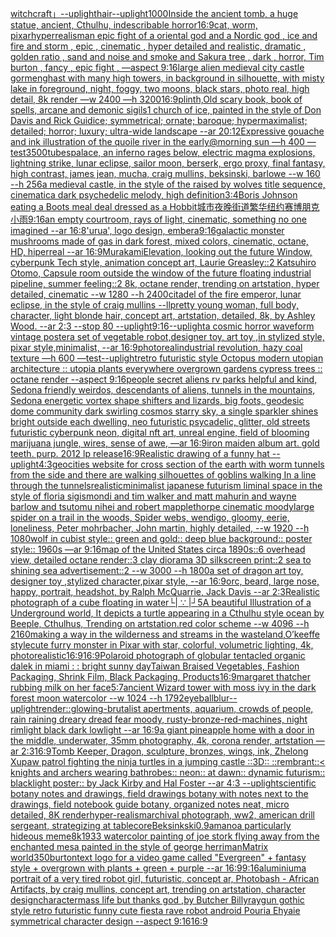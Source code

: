 [witchcraft」](https://www.ebank.nz/aiartgenerator?category=witchcraft%E3%80%8D)[--uplight](https://www.ebank.nz/aiartgenerator?category=--uplight)[hair](https://www.ebank.nz/aiartgenerator?category=hair)[--uplight](https://www.ebank.nz/aiartgenerator?category=--uplight)[1000](https://www.ebank.nz/aiartgenerator?category=1000)[Inside the ancient tomb, a huge statue, ancient, Cthulhu, indescribable horror](https://www.ebank.nz/aiartgenerator?category=Inside%20the%20ancient%20tomb%2C%20a%20huge%20statue%2C%20ancient%2C%20Cthulhu%2C%20indescribable%20horror)[16:9](https://www.ebank.nz/aiartgenerator?category=16%3A9)[cat, worm, pixar](https://www.ebank.nz/aiartgenerator?category=cat%2C%20worm%2C%20pixar)[hyperrealism](https://www.ebank.nz/aiartgenerator?category=hyperrealism)[an epic fight of a oriental god and a Nordic god , ice and fire and storm , epic , cinematic , hyper detailed and realistic, dramatic , golden ratio , sand and noise and smoke and Sakura tree , dark , horror, Tim burton , fancy , epic fight , —aspect 9:16](https://www.ebank.nz/aiartgenerator?category=an%20epic%20fight%20of%20a%20oriental%20god%20and%20a%20Nordic%20god%20%2C%20ice%20and%20fire%20and%20storm%20%2C%20epic%20%2C%20cinematic%20%2C%20hyper%20detailed%20and%20realistic%2C%20dramatic%20%2C%20golden%20ratio%20%2C%20sand%20and%20noise%20and%20smoke%20and%20Sakura%20tree%20%2C%20dark%20%2C%20horror%2C%20Tim%20burton%20%2C%20fancy%20%2C%20epic%20fight%20%2C%20%E2%80%94aspect%209%3A16)[large alien medieval city castle gormenghast with many high towers, in background in silhouette, with misty lake in foreground, night, foggy, two moons, black stars, photo real, high detail, 8k render —w 2400 —h 3200](https://www.ebank.nz/aiartgenerator?category=large%20alien%20medieval%20city%20castle%20gormenghast%20with%20many%20high%20towers%2C%20in%20background%20in%20silhouette%2C%20with%20misty%20lake%20in%20foreground%2C%20night%2C%20foggy%2C%20two%20moons%2C%20black%20stars%2C%20photo%20real%2C%20high%20detail%2C%208k%20render%20%E2%80%94w%202400%20%E2%80%94h%203200)[16:9](https://www.ebank.nz/aiartgenerator?category=16%3A9)[plinth,](https://www.ebank.nz/aiartgenerator?category=plinth%2C)[Old scary book, book of spells, arcane and demonic sigils](https://www.ebank.nz/aiartgenerator?category=Old%20scary%20book%2C%20book%20of%20spells%2C%20arcane%20and%20demonic%20sigils)[1 church of ice, painted in the style of Don Davis and Rick Guidice; symmetrical; ornate; baroque; hypermaximalist; detailed; horror; luxury; ultra-wide landscape --ar 20:12](https://www.ebank.nz/aiartgenerator?category=1%20church%20of%20ice%2C%20painted%20in%20the%20style%20of%20Don%20Davis%20and%20Rick%20Guidice%3B%20symmetrical%3B%20ornate%3B%20baroque%3B%20hypermaximalist%3B%20detailed%3B%20horror%3B%20luxury%3B%20ultra-wide%20landscape%20--ar%2020%3A12)[Expressive gouache and ink illustration of the quoile river in the early@morning sun —h 400 —test](https://www.ebank.nz/aiartgenerator?category=Expressive%20gouache%20and%20ink%20illustration%20of%20the%20quoile%20river%20in%20the%20early%40morning%20sun%20%E2%80%94h%20400%20%E2%80%94test)[3500](https://www.ebank.nz/aiartgenerator?category=3500)[tubes](https://www.ebank.nz/aiartgenerator?category=tubes)[palace, an inferno rages below, electric magma explosions, lightning strike, lunar eclipse, sailor moon, berserk, ergo proxy, final fantasy, high contrast, james jean, mucha, craig mullins, beksinski, barlowe --w 160 --h 256](https://www.ebank.nz/aiartgenerator?category=palace%2C%20an%20inferno%20rages%20below%2C%20electric%20magma%20explosions%2C%20lightning%20strike%2C%20lunar%20eclipse%2C%20sailor%20moon%2C%20berserk%2C%20ergo%20proxy%2C%20final%20fantasy%2C%20high%20contrast%2C%20james%20jean%2C%20mucha%2C%20craig%20mullins%2C%20beksinski%2C%20barlowe%20--w%20160%20--h%20256)[a medieval castle, in the style of the raised by wolves title sequence, cinematic](https://www.ebank.nz/aiartgenerator?category=a%20medieval%20castle%2C%20in%20the%20style%20of%20the%20raised%20by%20wolves%20title%20sequence%2C%20cinematic)[a dark psychedelic melody, high definition](https://www.ebank.nz/aiartgenerator?category=a%20dark%20psychedelic%20melody%2C%20high%20definition)[3:4](https://www.ebank.nz/aiartgenerator?category=3%3A4)[Boris Johnson eating a Boots meal deal dressed as a Hobbit](https://www.ebank.nz/aiartgenerator?category=Boris%20Johnson%20eating%20a%20Boots%20meal%20deal%20dressed%20as%20a%20Hobbit)[城市夜晚街道繁华纽约赛博朋克小雨](https://www.ebank.nz/aiartgenerator?category=%E5%9F%8E%E5%B8%82%E5%A4%9C%E6%99%9A%E8%A1%97%E9%81%93%E7%B9%81%E5%8D%8E%E7%BA%BD%E7%BA%A6%E8%B5%9B%E5%8D%9A%E6%9C%8B%E5%85%8B%E5%B0%8F%E9%9B%A8)[9:16](https://www.ebank.nz/aiartgenerator?category=9%3A16)[an empty courtroom, rays of light, cinematic, something no one imagined --ar 16:8](https://www.ebank.nz/aiartgenerator?category=an%20empty%20courtroom%2C%20rays%20of%20light%2C%20cinematic%2C%20something%20no%20one%20imagined%20--ar%2016%3A8)['urua', logo design, embera](https://www.ebank.nz/aiartgenerator?category=%27urua%27%2C%20logo%20design%2C%20embera)[9:16](https://www.ebank.nz/aiartgenerator?category=9%3A16)[galactic monster mushrooms made of gas in dark forest, mixed colors, cinematic, octane, HD, hiperreal --ar 16:9](https://www.ebank.nz/aiartgenerator?category=galactic%20monster%20mushrooms%20made%20of%20gas%20in%20dark%20forest%2C%20mixed%20colors%2C%20cinematic%2C%20octane%2C%20HD%2C%20hiperreal%20--ar%2016%3A9)[Murakami](https://www.ebank.nz/aiartgenerator?category=Murakami)[Elevation, looking out the future Window, cyberpunk Tech style, animation concept art, Laurie Greasley::2 Katsuhiro Otomo, Capsule room outside the window of the future floating industrial pipeline, summer feeling::2 8k, octane render, trending on artstation, hyper detailed, cinematic --w 1280 --h 2400](https://www.ebank.nz/aiartgenerator?category=Elevation%2C%20looking%20out%20the%20future%20Window%2C%20cyberpunk%20Tech%20style%2C%20animation%20concept%20art%2C%20Laurie%20Greasley%3A%3A2%20Katsuhiro%20Otomo%2C%20Capsule%20room%20outside%20the%20window%20of%20the%20future%20floating%20industrial%20pipeline%2C%20summer%20feeling%3A%3A2%208k%2C%20octane%20render%2C%20trending%20on%20artstation%2C%20hyper%20detailed%2C%20cinematic%20--w%201280%20--h%202400)[citadel of the fire emperor, lunar eclipse, in the style of craig mullins --ll](https://www.ebank.nz/aiartgenerator?category=citadel%20of%20the%20fire%20emperor%2C%20lunar%20eclipse%2C%20in%20the%20style%20of%20craig%20mullins%20--ll)[pretty young woman, full body, character, light blonde hair, concept art, artstation, detailed, 8k, by Ashley Wood. --ar 2:3 --stop 80 --uplight](https://www.ebank.nz/aiartgenerator?category=pretty%20young%20woman%2C%20full%20body%2C%20character%2C%20light%20blonde%20hair%2C%20concept%20art%2C%20artstation%2C%20detailed%2C%208k%2C%20by%20Ashley%20Wood.%20--ar%202%3A3%20--stop%2080%20--uplight)[9:16](https://www.ebank.nz/aiartgenerator?category=9%3A16)[--uplight](https://www.ebank.nz/aiartgenerator?category=--uplight)[a cosmic horror waveform vintage poster](https://www.ebank.nz/aiartgenerator?category=a%20cosmic%20horror%20waveform%20vintage%20poster)[a set of vegetable robot,designer toy, art toy ,in stylized style, pixar style,minimalist, --ar 16:9](https://www.ebank.nz/aiartgenerator?category=a%20set%20of%20vegetable%20robot%2Cdesigner%20toy%2C%20art%20toy%20%2Cin%20stylized%20style%2C%20pixar%20style%2Cminimalist%2C%20--ar%2016%3A9)[photoreal](https://www.ebank.nz/aiartgenerator?category=photoreal)[industrial revolution, hazy coal texture —h 600 —test](https://www.ebank.nz/aiartgenerator?category=industrial%20revolution%2C%20hazy%20coal%20texture%20%E2%80%94h%20600%20%E2%80%94test)[--uplight](https://www.ebank.nz/aiartgenerator?category=--uplight)[retro futuristic  style Octopus modern utopian architecture :: utopia plants everywhere overgrown gardens cypress trees :: octane render --aspect 9:16](https://www.ebank.nz/aiartgenerator?category=retro%20futuristic%20%20style%20Octopus%20modern%20utopian%20architecture%20%3A%3A%20utopia%20plants%20everywhere%20overgrown%20gardens%20cypress%20trees%20%3A%3A%20octane%20render%20--aspect%209%3A16)[people secret aliens rv parks helpful and kind, Sedona  friendly weirdos, descendants of aliens,  tunnels in the mountains, Sedona energetic vortex shape shifters and lizards, big foots,   geodesic dome community dark swirling cosmos starry sky, a single sparkler shines bright outside each dwelling, neo futuristic psycadelic, glitter, old streets futuristic cyberpunk neon, digital nft art, unreal engine, field of blooming marijuana jungle, wires, sense of awe, —ar 16:9](https://www.ebank.nz/aiartgenerator?category=people%20secret%20aliens%20rv%20parks%20helpful%20and%20kind%2C%20Sedona%20%20friendly%20weirdos%2C%20descendants%20of%20aliens%2C%20%20tunnels%20in%20the%20mountains%2C%20Sedona%20energetic%20vortex%20shape%20shifters%20and%20lizards%2C%20big%20foots%2C%20%20%20geodesic%20dome%20community%20dark%20swirling%20cosmos%20starry%20sky%2C%20a%20single%20sparkler%20shines%20bright%20outside%20each%20dwelling%2C%20neo%20futuristic%20psycadelic%2C%20glitter%2C%20old%20streets%20futuristic%20cyberpunk%20neon%2C%20digital%20nft%20art%2C%20unreal%20engine%2C%20field%20of%20blooming%20marijuana%20jungle%2C%20wires%2C%20sense%20of%20awe%2C%20%E2%80%94ar%2016%3A9)[iron maiden album art. gold teeth. purp. 2012 lp release](https://www.ebank.nz/aiartgenerator?category=iron%20maiden%20album%20art.%20gold%20teeth.%20purp.%202012%20lp%20release)[16:9](https://www.ebank.nz/aiartgenerator?category=16%3A9)[Realistic drawing of a funny hat --uplight](https://www.ebank.nz/aiartgenerator?category=Realistic%20drawing%20of%20a%20funny%20hat%20--uplight)[4:3](https://www.ebank.nz/aiartgenerator?category=4%3A3)[geocities website for cross section of the earth with worm tunnels from the side and there are walking silhouettes of goblins walking In a line through the tunnels](https://www.ebank.nz/aiartgenerator?category=geocities%20website%20for%20cross%20section%20of%20the%20earth%20with%20worm%20tunnels%20from%20the%20side%20and%20there%20are%20walking%20silhouettes%20of%20goblins%20walking%20In%20a%20line%20through%20the%20tunnels)[realistic](https://www.ebank.nz/aiartgenerator?category=realistic)[minimalist japanese futurism liminal space in the style of floria sigismondi and tim walker and matt mahurin and wayne barlow and tsutomu nihei and robert mapplethorpe cinematic moody](https://www.ebank.nz/aiartgenerator?category=minimalist%20japanese%20futurism%20liminal%20space%20in%20the%20style%20of%20floria%20sigismondi%20and%20tim%20walker%20and%20matt%20mahurin%20and%20wayne%20barlow%20and%20tsutomu%20nihei%20and%20robert%20mapplethorpe%20cinematic%20moody)[large spider on a trail in the woods, Spider webs, wendigo, gloomy, eerie, loneliness, Peter mohrbacher, John martin, highly detailed, --w 1920 --h 1080](https://www.ebank.nz/aiartgenerator?category=large%20spider%20on%20a%20trail%20in%20the%20woods%2C%20Spider%20webs%2C%20wendigo%2C%20gloomy%2C%20eerie%2C%20loneliness%2C%20Peter%20mohrbacher%2C%20John%20martin%2C%20highly%20detailed%2C%20--w%201920%20--h%201080)[wolf in cubist style:: green and gold:: deep blue background:: poster style:: 1960s —ar 9:16](https://www.ebank.nz/aiartgenerator?category=wolf%20in%20cubist%20style%3A%3A%20green%20and%20gold%3A%3A%20deep%20blue%20background%3A%3A%20poster%20style%3A%3A%201960s%20%E2%80%94ar%209%3A16)[](https://www.ebank.nz/aiartgenerator?category=)[map of the United States circa 1890s::6 overhead view, detailed octane render::3 clay diorama 3D silkscreen print::2 sea to shining sea advertisement::2 --w 3000 --h 1800](https://www.ebank.nz/aiartgenerator?category=map%20of%20the%20United%20States%20circa%201890s%3A%3A6%20overhead%20view%2C%20detailed%20octane%20render%3A%3A3%20clay%20diorama%203D%20silkscreen%20print%3A%3A2%20sea%20to%20shining%20sea%20advertisement%3A%3A2%20--w%203000%20--h%201800)[a set of dragon art toy, designer toy ,stylized character,pixar style, --ar 16:9](https://www.ebank.nz/aiartgenerator?category=a%20set%20of%20dragon%20art%20toy%2C%20designer%20toy%20%2Cstylized%20character%2Cpixar%20style%2C%20--ar%2016%3A9)[orc, beard, large nose, happy, portrait, headshot, by  Ralph McQuarrie, Jack Davis --ar 2:3](https://www.ebank.nz/aiartgenerator?category=orc%2C%20beard%2C%20large%20nose%2C%20happy%2C%20portrait%2C%20headshot%2C%20by%20%20Ralph%20McQuarrie%2C%20Jack%20Davis%20--ar%202%3A3)[Realistic photograph of a cube floating in water](https://www.ebank.nz/aiartgenerator?category=Realistic%20photograph%20of%20a%20cube%20floating%20in%20water)[└| ∵ |┘](https://www.ebank.nz/aiartgenerator?category=%E2%94%94%7C%20%E2%88%B5%20%7C%E2%94%98)[5](https://www.ebank.nz/aiartgenerator?category=5)[A beautiful Illustration of a Underground world, It depicts a turtle appearing in a Cthulhu style ocean by Beeple, Cthulhus, Trending on artstation.red color scheme --w 4096 --h 2160](https://www.ebank.nz/aiartgenerator?category=A%20beautiful%20Illustration%20of%20a%20Underground%20world%2C%20It%20depicts%20a%20turtle%20appearing%20in%20a%20Cthulhu%20style%20ocean%20by%20Beeple%2C%20Cthulhus%2C%20Trending%20on%20artstation.red%20color%20scheme%20--w%204096%20--h%202160)[making a way in the wilderness and streams in the wasteland,O’keeffe style](https://www.ebank.nz/aiartgenerator?category=making%20a%20way%20in%20the%20wilderness%20and%20streams%20in%20the%20wasteland%2CO%E2%80%99keeffe%20style)[cute furry monster in Pixar with star, colorful, volumetric lighting, 4k, photorealistic](https://www.ebank.nz/aiartgenerator?category=cute%20furry%20monster%20in%20Pixar%20with%20star%2C%20colorful%2C%20volumetric%20lighting%2C%204k%2C%20photorealistic)[16:9](https://www.ebank.nz/aiartgenerator?category=16%3A9)[16:9](https://www.ebank.nz/aiartgenerator?category=16%3A9)[Polaroid photograph of globular tentacled organic dalek in miami : : bright sunny day](https://www.ebank.nz/aiartgenerator?category=Polaroid%20photograph%20of%20globular%20tentacled%20organic%20dalek%20in%20miami%20%3A%20%3A%20bright%20sunny%20day)[Taiwan Braised Vegetables, Fashion Packaging, Shrink Film, Black Packaging, Products​​](https://www.ebank.nz/aiartgenerator?category=Taiwan%20Braised%20Vegetables%2C%20Fashion%20Packaging%2C%20Shrink%20Film%2C%20Black%20Packaging%2C%20Products%E2%80%8B%E2%80%8B)[16:9](https://www.ebank.nz/aiartgenerator?category=16%3A9)[margaret thatcher rubbing milk on her face](https://www.ebank.nz/aiartgenerator?category=margaret%20thatcher%20rubbing%20milk%20on%20her%20face)[5:7](https://www.ebank.nz/aiartgenerator?category=5%3A7)[ancient Wizard tower with moss ivy in the dark forest moon watercolor --w 1024 --h 1792](https://www.ebank.nz/aiartgenerator?category=ancient%20Wizard%20tower%20with%20moss%20ivy%20in%20the%20dark%20forest%20moon%20watercolor%20--w%201024%20--h%201792)[eyeball](https://www.ebank.nz/aiartgenerator?category=eyeball)[blur](https://www.ebank.nz/aiartgenerator?category=blur)[--uplight](https://www.ebank.nz/aiartgenerator?category=--uplight)[render::](https://www.ebank.nz/aiartgenerator?category=render%3A%3A)[glowing-brutalist apertments, aquarium, crowds of people, rain raining dreary dread fear moody, rusty-bronze-red-machines, night rimlight black dark lowlight --ar 16:9](https://www.ebank.nz/aiartgenerator?category=glowing-brutalist%20apertments%2C%20aquarium%2C%20crowds%20of%20people%2C%20rain%20raining%20dreary%20dread%20fear%20moody%2C%20rusty-bronze-red-machines%2C%20night%20rimlight%20black%20dark%20lowlight%20--ar%2016%3A9)[a giant pineapple home with a door in the middle, underwater, 35mm photography, 4k, corona render, artstation —ar 2:3](https://www.ebank.nz/aiartgenerator?category=a%20giant%20pineapple%20home%20with%20a%20door%20in%20the%20middle%2C%20underwater%2C%2035mm%20photography%2C%204k%2C%20corona%20render%2C%20artstation%20%E2%80%94ar%202%3A3)[16:9](https://www.ebank.nz/aiartgenerator?category=16%3A9)[Tomb Keeper, Dragon, sculpture, bronzes, wings, ink, Zhelong Xu](https://www.ebank.nz/aiartgenerator?category=Tomb%20Keeper%2C%20Dragon%2C%20sculpture%2C%20bronzes%2C%20wings%2C%20ink%2C%20Zhelong%20Xu)[paw patrol fighting the ninja turtles in a jumping castle ::3D:: ::rembrant::](https://www.ebank.nz/aiartgenerator?category=paw%20patrol%20fighting%20the%20ninja%20turtles%20in%20a%20jumping%20castle%20%3A%3A3D%3A%3A%20%3A%3Arembrant%3A%3A)[< knights and archers wearing bathrobes:: neon:: at dawn:: dynamic futurism:: blacklight poster:: by Jack Kirby and Hal Foster --ar 4:3 --uplight](https://www.ebank.nz/aiartgenerator?category=%3C%20knights%20and%20archers%20wearing%20bathrobes%3A%3A%20neon%3A%3A%20at%20dawn%3A%3A%20dynamic%20futurism%3A%3A%20blacklight%20poster%3A%3A%20by%20Jack%20Kirby%20and%20Hal%20Foster%20--ar%204%3A3%20--uplight)[scientific botany notes and drawings, field drawings botany with notes next to the drawings, field notebook guide botany, organized notes neat, micro detailed, 8K render](https://www.ebank.nz/aiartgenerator?category=scientific%20botany%20notes%20and%20drawings%2C%20field%20drawings%20botany%20with%20notes%20next%20to%20the%20drawings%2C%20field%20notebook%20guide%20botany%2C%20organized%20notes%20neat%2C%20micro%20detailed%2C%208K%20render)[hyper-realism](https://www.ebank.nz/aiartgenerator?category=hyper-realism)[archival photograph, ww2, american drill sergeant, strategizing at table](https://www.ebank.nz/aiartgenerator?category=archival%20photograph%2C%20ww2%2C%20american%20drill%20sergeant%2C%20strategizing%20at%20table)[core](https://www.ebank.nz/aiartgenerator?category=core)[Beksinkski](https://www.ebank.nz/aiartgenerator?category=Beksinkski)[0.9](https://www.ebank.nz/aiartgenerator?category=0.9)[amano](https://www.ebank.nz/aiartgenerator?category=amano)[a particularly hideous meme](https://www.ebank.nz/aiartgenerator?category=a%20particularly%20hideous%20meme)[8k](https://www.ebank.nz/aiartgenerator?category=8k)[1933 watercolor painting of joe stork flying away from the enchanted mesa painted in the style of george herriman](https://www.ebank.nz/aiartgenerator?category=1933%20watercolor%20painting%20of%20joe%20stork%20flying%20away%20from%20the%20enchanted%20mesa%20painted%20in%20the%20style%20of%20george%20herriman)[Matrix world](https://www.ebank.nz/aiartgenerator?category=Matrix%20world)[350](https://www.ebank.nz/aiartgenerator?category=350)[burton](https://www.ebank.nz/aiartgenerator?category=burton)[text logo for a video game called "Evergreen" + fantasy style + overgrown with plants + green + purple --ar 16:9](https://www.ebank.nz/aiartgenerator?category=text%20logo%20for%20a%20video%20game%20called%20%22Evergreen%22%20%2B%20fantasy%20style%20%2B%20overgrown%20with%20plants%20%2B%20green%20%2B%20purple%20--ar%2016%3A9)[9:16](https://www.ebank.nz/aiartgenerator?category=9%3A16)[aluminium](https://www.ebank.nz/aiartgenerator?category=aluminium)[a portrait of a very tired robot girl, futuristic, concept ar, Photobash - African Artifacts, by craig mullins, concept art, trending on artstation, character design](https://www.ebank.nz/aiartgenerator?category=a%20portrait%20of%20a%20very%20tired%20robot%20girl%2C%20futuristic%2C%20concept%20ar%2C%20Photobash%20-%20African%20Artifacts%2C%20by%20craig%20mullins%2C%20concept%20art%2C%20trending%20on%20artstation%2C%20character%20design)[character](https://www.ebank.nz/aiartgenerator?category=character)[mass life but thanks god ,by Butcher Billy](https://www.ebank.nz/aiartgenerator?category=mass%20life%20but%20thanks%20god%20%2Cby%20Butcher%20Billy)[raygun gothic style retro futuristic funny cute fiesta rave robot android Pouria Ehyaie symmetrical character design --aspect 9:16](https://www.ebank.nz/aiartgenerator?category=raygun%20gothic%20style%20retro%20futuristic%20funny%20cute%20fiesta%20rave%20robot%20android%20Pouria%20Ehyaie%20symmetrical%20character%20design%20--aspect%209%3A16)[16:9](https://www.ebank.nz/aiartgenerator?category=16%3A9)